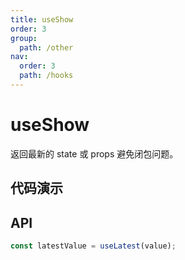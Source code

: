 ```yaml
---
title: useShow
order: 3
group:
  path: /other
nav:
  order: 3
  path: /hooks
---
```


# useShow

返回最新的 state 或 props 避免闭包问题。

## 代码演示

## API

```typescript
const latestValue = useLatest(value);
```

